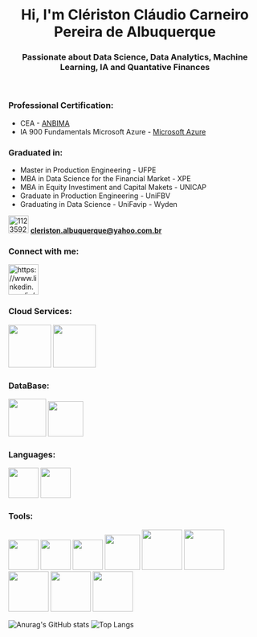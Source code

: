 <h1 align="center">Hi, I'm Clériston Cláudio Carneiro Pereira de Albuquerque</h1>
<h3 align="center"> Passionate about Data Science, Data Analytics, Machine Learning, IA and Quantative Finances </h3>

<br>

<h3 align="left"> Professional Certification:</h3>

- CEA - [ANBIMA](https://www.anbima.com.br/pt_br/index.htm)
- IA 900 Fundamentals Microsoft Azure - [Microsoft Azure](https://learn.microsoft.com/pt-br/credentials/certifications/azure-ai-fundamentals/?practice-assessment-type=certification)

<h3 align="left"> Graduated in:</h3>

- Master in Production Engineering - UFPE
- MBA in Data Science for the Financial Market - XPE
- MBA in  Equity Investiment and Capital Makets - UNICAP
- Graduate in Production Engineering - UniFBV
- Graduating in Data Science - UniFavip - Wyden


<img src= "https://user-images.githubusercontent.com/112359213/216747112-c4e96502-1e4e-4f7c-b005-573efcb80864.png" alt="112359213" height="35" width="40" /></a>  **cleriston.albuquerque@yahoo.com.br**

<h3 align="left">Connect with me:</h3>
<p align="left">
<a href="https://www.linkedin.com/in/cleristonalbuquerque" target="blank"><img align="center" src="https://raw.githubusercontent.com/rahuldkjain/github-profile-readme-generator/master/src/images/icons/Social/linked-in-alt.svg" alt="https://www.linkedin.com/in/cleristonalbuquerque" height="60" width="60" /></a>



<h3 align="left">Cloud Services:</h3>

<img src="https://cdn.jsdelivr.net/gh/devicons/devicon/icons/azure/azure-original-wordmark.svg" width="85" height="85"/> </a> <img src="https://cdn.jsdelivr.net/gh/devicons/devicon/icons/amazonwebservices/amazonwebservices-plain-wordmark.svg" width="85" height="85"/>

<h3 align="left">DataBase:</h3>

<img src="https://cdn.jsdelivr.net/gh/devicons/devicon/icons/mysql/mysql-original-wordmark.svg" width="75" height="75" /> </a> <img src="https://cdn.jsdelivr.net/gh/devicons/devicon/icons/postgresql/postgresql-original-wordmark.svg" width="70" height="70" />                    
          
<h3 align="left">Languages:</h3>

 <img src="https://cdn.jsdelivr.net/gh/devicons/devicon/icons/python/python-original-wordmark.svg" width="60" height="60" /> </a> <img src="https://cdn.jsdelivr.net/gh/devicons/devicon/icons/r/r-original.svg" width="60" height="60" />        

<h3 align="left">Tools:</h3>

<img src="https://cdn.jsdelivr.net/gh/devicons/devicon/icons/git/git-original-wordmark.svg" width="60" height="60" /> </a> <img src="https://cdn.jsdelivr.net/gh/devicons/devicon/icons/vscode/vscode-original-wordmark.svg" width="60" height="60" /> </a> <img src="https://cdn.jsdelivr.net/gh/devicons/devicon/icons/jupyter/jupyter-original-wordmark.svg" width="60" height="60" /> </a> <img src="https://cdn.jsdelivr.net/gh/devicons/devicon/icons/pandas/pandas-original-wordmark.svg" width="70" height="70" /> </a> <img src="https://cdn.jsdelivr.net/gh/devicons/devicon/icons/numpy/numpy-original-wordmark.svg" width="80" height="80" /> </a> <img src="https://cdn.jsdelivr.net/gh/devicons/devicon/icons/matplotlib/matplotlib-original-wordmark.svg" width="80" height="80" /> </a> <img src="https://cdn.jsdelivr.net/gh/devicons/devicon/icons/plotly/plotly-original-wordmark.svg" width="80" height="80" /> </a> <img src="https://cdn.jsdelivr.net/gh/devicons/devicon@latest/icons/scikitlearn/scikitlearn-original.svg" width="80" height="80" /> </a> <img src="https://cdn.jsdelivr.net/gh/devicons/devicon/icons/streamlit/streamlit-original-wordmark.svg" width="80" height="80" />


![Anurag's GitHub stats](https://github-readme-stats.vercel.app/api?username=CleristonAlbuquerque&theme=github_dark&show_icons=true) ![Top Langs](https://github-readme-stats-git-masterrstaa-rickstaa.vercel.app/api/top-langs/?username=CleristonAlbuquerque&bg_color=000&border_color=30A3DC&title_color=E94D5F&text_color=FFF)


